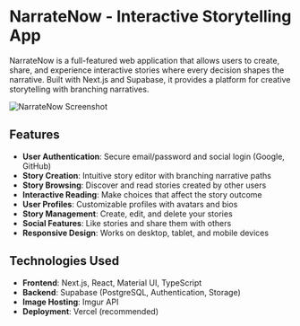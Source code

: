 # NarrateNow - Interactive Storytelling App

NarrateNow is a full-featured web application that allows users to create, share, and experience interactive stories where every decision shapes the narrative. Built with Next.js and Supabase, it provides a platform for creative storytelling with branching narratives.

![NarrateNow Screenshot](https://i.imgur.com/YjZCu87.png)

## Features

- **User Authentication**: Secure email/password and social login (Google, GitHub)
- **Story Creation**: Intuitive story editor with branching narrative paths
- **Story Browsing**: Discover and read stories created by other users
- **Interactive Reading**: Make choices that affect the story outcome
- **User Profiles**: Customizable profiles with avatars and bios
- **Story Management**: Create, edit, and delete your stories
- **Social Features**: Like stories and share them with others
- **Responsive Design**: Works on desktop, tablet, and mobile devices

## Technologies Used

- **Frontend**: Next.js, React, Material UI, TypeScript
- **Backend**: Supabase (PostgreSQL, Authentication, Storage)
- **Image Hosting**: Imgur API
- **Deployment**: Vercel (recommended)

